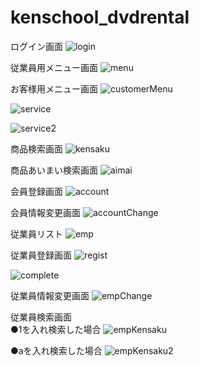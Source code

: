 # kenschool_dvdrental

ログイン画面
![login](https://user-images.githubusercontent.com/78636195/107896652-38870c80-6f7a-11eb-8839-fd9f7eaae07a.png)

従業員用メニュー画面
![menu](https://user-images.githubusercontent.com/78636195/107893384-3d45c380-6f6e-11eb-89ed-31682907071e.png)

お客様用メニュー画面
![customerMenu](https://user-images.githubusercontent.com/78636195/107893438-8c8bf400-6f6e-11eb-855e-0956fc6aa84a.png)

![service](https://user-images.githubusercontent.com/78636195/107893557-46836000-6f6f-11eb-9460-831ec310d6b4.png)

![service2](https://user-images.githubusercontent.com/78636195/107893560-4b481400-6f6f-11eb-8188-377d0f516d30.png)

商品検索画面
![kensaku](https://user-images.githubusercontent.com/78636195/107893453-ac231c80-6f6e-11eb-82fe-9e774a0ef2a7.png)

商品あいまい検索画面
![aimai](https://user-images.githubusercontent.com/78636195/107893630-97935400-6f6f-11eb-86b0-cc37af1cad69.png)

会員登録画面
![account](https://user-images.githubusercontent.com/78636195/107893628-96fabd80-6f6f-11eb-9b35-578340239a55.png)

会員情報変更画面
![accountChange](https://user-images.githubusercontent.com/78636195/107894117-e5a95700-6f71-11eb-8dbb-e629ef79fc03.png)

従業員リスト
![emp](https://user-images.githubusercontent.com/78636195/107893569-50a55e80-6f6f-11eb-9993-4aa77f52d4bd.png)

従業員登録画面
![regist](https://user-images.githubusercontent.com/78636195/107894106-e346fd00-6f71-11eb-820d-f2e037526781.png)

![complete](https://user-images.githubusercontent.com/78636195/107894108-e4782a00-6f71-11eb-9101-f5bc6ce21193.png)

従業員情報変更画面
![empChange](https://user-images.githubusercontent.com/78636195/107893575-5438e580-6f6f-11eb-8346-f380fc219100.png)

従業員検索画面  
●1を入れ検索した場合
![empKensaku](https://user-images.githubusercontent.com/78636195/107894115-e510c080-6f71-11eb-95d5-b215cf9f0712.png)

●aを入れ検索した場合
![empKensaku2](https://user-images.githubusercontent.com/78636195/107894111-e4782a00-6f71-11eb-9f5a-c427cc5e833a.png)
